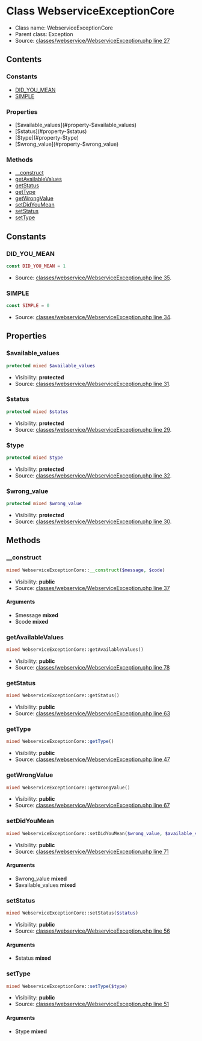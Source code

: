 Class WebserviceExceptionCore
=====================





* Class name: WebserviceExceptionCore
* Parent class: Exception
* Source: [classes/webservice/WebserviceException.php line 27](https://github.com/PrestaShop/PrestaShop/blob/1.6.1.3/classes/webservice/WebserviceException.php#L27)


Contents
--------

### Constants

* [DID_YOU_MEAN](#constant-DID_YOU_MEAN)
* [SIMPLE](#constant-SIMPLE)

### Properties

* [$available_values](#property-$available_values)
* [$status](#property-$status)
* [$type](#property-$type)
* [$wrong_value](#property-$wrong_value)

### Methods

* [__construct](#method-__construct)
* [getAvailableValues](#method-getAvailableValues)
* [getStatus](#method-getStatus)
* [getType](#method-getType)
* [getWrongValue](#method-getWrongValue)
* [setDidYouMean](#method-setDidYouMean)
* [setStatus](#method-setStatus)
* [setType](#method-setType)


Constants
----------


### <a name="constant-DID_YOU_MEAN"></a>DID_YOU_MEAN

```php
const DID_YOU_MEAN = 1
```





* Source: [classes/webservice/WebserviceException.php line 35](https://github.com/PrestaShop/PrestaShop/blob/1.6.1.3/classes/webservice/WebserviceException.php#L35).


### <a name="constant-SIMPLE"></a>SIMPLE

```php
const SIMPLE = 0
```





* Source: [classes/webservice/WebserviceException.php line 34](https://github.com/PrestaShop/PrestaShop/blob/1.6.1.3/classes/webservice/WebserviceException.php#L34).


Properties
----------


### <a name="property-$available_values"></a>$available_values

```php
protected mixed $available_values
```





* Visibility: **protected**
* Source: [classes/webservice/WebserviceException.php line 31](https://github.com/PrestaShop/PrestaShop/blob/1.6.1.3/classes/webservice/WebserviceException.php#L31).


### <a name="property-$status"></a>$status

```php
protected mixed $status
```





* Visibility: **protected**
* Source: [classes/webservice/WebserviceException.php line 29](https://github.com/PrestaShop/PrestaShop/blob/1.6.1.3/classes/webservice/WebserviceException.php#L29).


### <a name="property-$type"></a>$type

```php
protected mixed $type
```





* Visibility: **protected**
* Source: [classes/webservice/WebserviceException.php line 32](https://github.com/PrestaShop/PrestaShop/blob/1.6.1.3/classes/webservice/WebserviceException.php#L32).


### <a name="property-$wrong_value"></a>$wrong_value

```php
protected mixed $wrong_value
```





* Visibility: **protected**
* Source: [classes/webservice/WebserviceException.php line 30](https://github.com/PrestaShop/PrestaShop/blob/1.6.1.3/classes/webservice/WebserviceException.php#L30).


Methods
-------


### <a name="method-__construct"></a>__construct

```php
mixed WebserviceExceptionCore::__construct($message, $code)
```





* Visibility: **public**
* Source: [classes/webservice/WebserviceException.php line 37](https://github.com/PrestaShop/PrestaShop/blob/1.6.1.3/classes/webservice/WebserviceException.php#L37)


#### Arguments
* $message **mixed**
* $code **mixed**



### <a name="method-getAvailableValues"></a>getAvailableValues

```php
mixed WebserviceExceptionCore::getAvailableValues()
```





* Visibility: **public**
* Source: [classes/webservice/WebserviceException.php line 78](https://github.com/PrestaShop/PrestaShop/blob/1.6.1.3/classes/webservice/WebserviceException.php#L78)




### <a name="method-getStatus"></a>getStatus

```php
mixed WebserviceExceptionCore::getStatus()
```





* Visibility: **public**
* Source: [classes/webservice/WebserviceException.php line 63](https://github.com/PrestaShop/PrestaShop/blob/1.6.1.3/classes/webservice/WebserviceException.php#L63)




### <a name="method-getType"></a>getType

```php
mixed WebserviceExceptionCore::getType()
```





* Visibility: **public**
* Source: [classes/webservice/WebserviceException.php line 47](https://github.com/PrestaShop/PrestaShop/blob/1.6.1.3/classes/webservice/WebserviceException.php#L47)




### <a name="method-getWrongValue"></a>getWrongValue

```php
mixed WebserviceExceptionCore::getWrongValue()
```





* Visibility: **public**
* Source: [classes/webservice/WebserviceException.php line 67](https://github.com/PrestaShop/PrestaShop/blob/1.6.1.3/classes/webservice/WebserviceException.php#L67)




### <a name="method-setDidYouMean"></a>setDidYouMean

```php
mixed WebserviceExceptionCore::setDidYouMean($wrong_value, $available_values)
```





* Visibility: **public**
* Source: [classes/webservice/WebserviceException.php line 71](https://github.com/PrestaShop/PrestaShop/blob/1.6.1.3/classes/webservice/WebserviceException.php#L71)


#### Arguments
* $wrong_value **mixed**
* $available_values **mixed**



### <a name="method-setStatus"></a>setStatus

```php
mixed WebserviceExceptionCore::setStatus($status)
```





* Visibility: **public**
* Source: [classes/webservice/WebserviceException.php line 56](https://github.com/PrestaShop/PrestaShop/blob/1.6.1.3/classes/webservice/WebserviceException.php#L56)


#### Arguments
* $status **mixed**



### <a name="method-setType"></a>setType

```php
mixed WebserviceExceptionCore::setType($type)
```





* Visibility: **public**
* Source: [classes/webservice/WebserviceException.php line 51](https://github.com/PrestaShop/PrestaShop/blob/1.6.1.3/classes/webservice/WebserviceException.php#L51)


#### Arguments
* $type **mixed**


